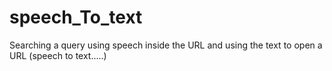 # speech_To_text
Searching a query using speech inside the URL and using the text to open a URL  (speech to text.....) 
